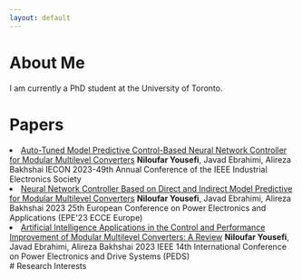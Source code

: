 ```yaml
---
layout: default
---
```

# About Me

I am currently a PhD student at the University of Toronto.

# Papers
<u1>
<li><a href="https://ieeexplore.ieee.org/abstract/document/10312231">Auto-Tuned Model Predictive Control-Based Neural Network Controller for Modular Multilevel Converters</a>
<b>Niloufar Yousefi</b>, Javad Ebrahimi, Alireza Bakhshai
IECON 2023-49th Annual Conference of the IEEE Industrial Electronics Society


</li>

<li><a href="https://ieeexplore.ieee.org/abstract/document/10264657">Neural Network Controller Based on Direct and Indirect Model Predictive for Modular Multilevel Converters</a>
<b>Niloufar Yousefi</b>, Javad Ebrahimi, Alireza Bakhshai
2023 25th European Conference on Power Electronics and Applications (EPE'23 ECCE Europe)


</li>

<li><a href="https://ieeexplore.ieee.org/abstract/document/10246700">Artificial Intelligence Applications in the Control and Performance Improvement of Modular Multilevel Converters: A Review</a>
<b>Niloufar Yousefi</b>, Javad Ebrahimi, Alireza Bakhshai
2023 IEEE 14th International Conference on Power Electronics and Drive Systems (PEDS)

</li>
</u1>
# Research Interests
